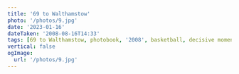 ```yaml
---
title: '69 to Walthamstow'
photo: '/photos/9.jpg'
date: '2023-01-16'
dateTaken: '2008-08-16T14:33'
tags: [69 to Walthamstow, photobook, '2008', basketball, decisive moment, no people, summer]
vertical: false
ogImage:
  url: '/photos/9.jpg'
---
```

